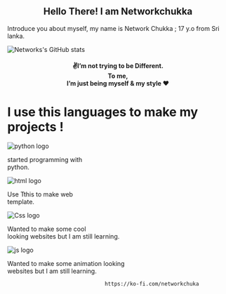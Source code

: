 <h2 align="center">Hello There! I am Networkchukka</h2>

Introduce you about myself, my name is Network Chukka ; 17 y.o from Sri lanka.

![Networks's GitHub stats](https://github-readme-stats.vercel.app/api?username=networkchukka&show_icons=true&theme=radical)

<h4 align="center">✌️I’m not trying to be Different.<br> To me,<br> I’m just being myself & my style ♥️</h4>
    <div class="langugaes">
        <h1>I use this languages to make my projects !</h1>
        <!-- python logo and text -->
       <div class="row">
         <div class="coloum">
        <img class="lang-img" src="images/pythonnew.png" alt="python logo">
        <p>started programming with <br> python.</p>
        </div>
        <!-- html logo and text -->
        <div class="coloum">
        <img id="img-snake"  class="lang-img" src="images/htmlnew.png" alt="html logo">
        <p> Use Tthis to make web <br>template.</p>
        </div>
        <!-- css logo and text -->
        <div class="coloum">
        <img id="img-snake"  class="lang-img" src="images/cssnew.png" alt="Css logo">
        <p>Wanted to make some cool <br>looking websites but I am still learning.</p>
        </div>
        <!-- js logo and text -->
        <div class="coloum">
          <img id="img-snake"   class="lang-img" src="images/jsnew.png" alt="js logo">
          <p>Wanted to make some animation looking <br> websites but I am still learning.</p>
        </div>
       </div> 
      </div>
    </div>

  
                                   https://ko-fi.com/networkchuka


 
